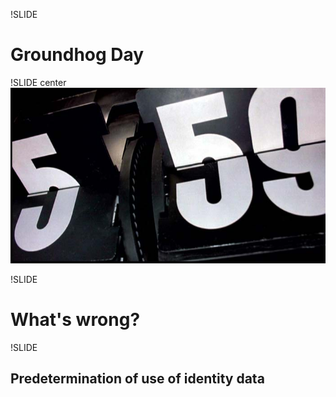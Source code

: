 !SLIDE
# Groundhog Day

!SLIDE  center
![Clock](GroundhogClock.jpg)

!SLIDE
# What's wrong?

!SLIDE
## Predetermination of use of identity data



